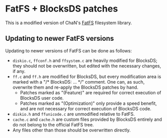 # FatFS + BlocksDS patches

This is a modified version of ChaN's [FatFS](http://elm-chan.org/fsw/ff/) filesystem library.

## Updating to newer FatFS versions

Updating to newer versions of FatFS can be done as follows:

* `diskio.c`, `ffconf.h` and `ffsystem.c` are heavily modified for BlocksDS; they should not be overwritten, but edited with the necessary changes, if any.
* `ff.c` and `ff.h` are modified for BlocksDS, but every modification area is marked with a "/* BlocksDS: ... */" comment. One can, as such, overwrite them and re-apply the BlocksDS patches by hand.
  * Patches marked as "(Feature)" are required for correct execution of BlocksDS user code.
  * Patches marked as "(Optimization)" only provide a speed benefit, and are not necessary for correct execution of BlocksDS code.
* `diskio.h` and `ffunicode.c` are unmodified relative to FatFS.
* `cache.c` and `cache.h` are custom files provided by BlocksDS entirely and do not belong to the official FatFS tree.
* Any files other than those should be overwritten directly.
